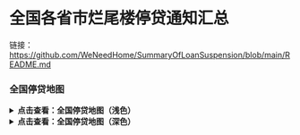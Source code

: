 # 全国各省市烂尾楼停贷通知汇总

链接：<https://github.com/WeNeedHome/SummaryOfLoanSuspension/blob/main/README.md> 

### 全国停贷地图

<details>
<summary><b>点击查看：全国停贷地图（浅色）</b></summary>
<img src="data/generated/visualization-light-wwm.png" alt="visualization-light">
</details>

<details>
<summary><b>点击查看：全国停贷地图（深色）</b></summary>
<img src="data/generated/visualization-dark-wwm.png" alt="visualization-dark">
</details>
